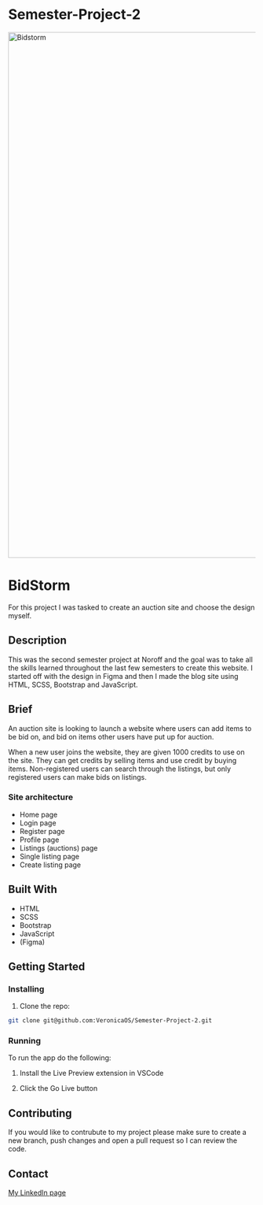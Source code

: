 # Semester-Project-2

<img width="1068" alt="Bidstorm" src="https://github.com/user-attachments/assets/04b3950a-79c5-4b14-a9cf-b706b5f30e39" />

# BidStorm

For this project I was tasked to create an auction site and choose the design myself.

## Description

This was the second semester project at Noroff and the goal was to take all the skills learned throughout the last few semesters to create this website. I started off with the design in Figma and then I made the blog site using HTML, SCSS, Bootstrap and JavaScript.

## Brief

An auction site is looking to launch a website where users can add items to be bid on, and bid on items other users have put up for auction.

When a new user joins the website, they are given 1000 credits to use on the site. They can get credits by selling items and use credit by buying items. Non-registered users can search through the listings, but only registered users can make bids on listings.


### Site architecture
- Home page
- Login page
- Register page
- Profile page
- Listings (auctions) page
- Single listing page
- Create listing page


## Built With

- HTML
- SCSS
- Bootstrap
- JavaScript
- (Figma)

## Getting Started

### Installing

1. Clone the repo:

```bash
git clone git@github.com:VeronicaOS/Semester-Project-2.git
```

### Running

To run the app do the following:

1. Install the Live Preview extension in VSCode

2. Click the Go Live button

## Contributing

If you would like to contrubute to my project please make sure to create a new branch, push changes and open a pull request so I can review the code.

## Contact

[My LinkedIn page](https://www.linkedin.com/in/veronica-olsen-svensson-b4750b337/)
